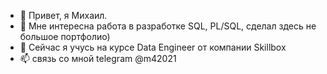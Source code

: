 - 👋 Привет, я Михаил.
- 👀 Мне интересна работа в разработке SQL, PL/SQL, сделал здесь не большое портфолио)
- 🌱 Сейчас я учусь на курсе Data Engineer от компании Skillbox
- 📫 связь со мной telegram @m42021

<!---
1427054/1427054 is a ✨ special ✨ repository because its `README.md` (this file) appears on your GitHub profile.
You can click the Preview link to take a look at your changes.
--->

